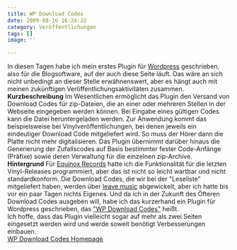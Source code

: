 ```yaml
---
title: WP Download Codes
date: 2009-08-16 16:24:22
category: Veröffentlichungen
tags: []
image: ''

---
```


In diesen Tagen habe ich mein erstes Plugin für [Wordpress](http://wordpress.org) geschrieben, also für die Blogsoftware, auf der auch diese Seite läuft. Das wäre an sich nicht unbedingt an dieser Stelle erwähnenswert, aber es hängt auch mit meinen zukünftigen Veröffentlichungsaktivitäten zusammen.  
**Kurzbeschreibung**
Im Wesentlichen ermöglicht das Plugin den Versand von Download Codes für zip-Dateien, die an einer oder mehreren Stellen in der Webseite eingegeben werden können. Bei Eingabe eines gültigen Codes kann die Datei heruntergeladen werden. Zur Anwendung kommt das beispielsweise bei Vinylveröffentlichungen, bei denen jeweils ein eindeutiger Download Code mitgeliefert wird. So muss der Hörer dann die Platte nicht mehr digitalisieren.
Das Plugin übernimmt darüber hinaus die Generierung der Zufallscodes auf Basis bestimmter fester Code-Anfänge (Präfixe) sowie deren Verwaltung für die einzelnen zip-Archive.  
**Hintergrund**
Für [Equinox Records](http://www.equinoxrecords.com/news/) hatte ich die Funktionalität für die letzten Vinyl-Releases programmiert, aber das ist nicht so leicht wartbar und nicht standardkonform. Die Download Codes, die wir bei der "Leseliste" mitgeliefert haben, werden über [leave.music](http://www.leavemusic.de) abgewickelt, aber ich hatte bis vor ein paar Tagen nichts Eigenes. Und da ich in der Zukunft des Öfteren Download Codes ausgeben will, habe ich das kurzerhand ein Plugin für Wordpress geschrieben, das ["WP Download Codes"](http://wordpress.org/extend/plugins/wp-download-codes/) heißt.  
Ich hoffe, dass das Plugin vielleicht sogar auf mehr als zwei Seiten eingesetzt werden wird und werde soweit benötigt Verbesserungen einbauen.  
[WP Download Codes Homepage](http://wordpress.org/extend/plugins/wp-download-codes/)
